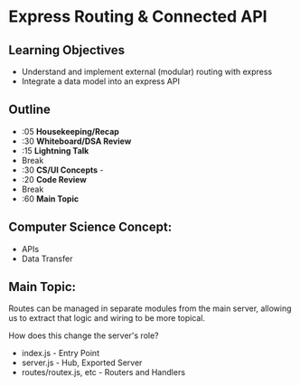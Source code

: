 # Express Routing & Connected API

## Learning Objectives

* Understand and implement external (modular) routing with express
* Integrate a data model into an express API

## Outline
* :05 **Housekeeping/Recap**
* :30 **Whiteboard/DSA Review**
* :15 **Lightning Talk**
* Break
* :30 **CS/UI Concepts** -
* :20 **Code Review**
* Break
* :60 **Main Topic**

## Computer Science Concept:
* APIs
* Data Transfer

## Main Topic:

Routes can be managed in separate modules from the main server, allowing us to extract that logic and wiring to be more topical.

How does this change the server's role?  

* index.js - Entry Point
* server.js - Hub, Exported Server
* routes/routex.js, etc - Routers and Handlers
